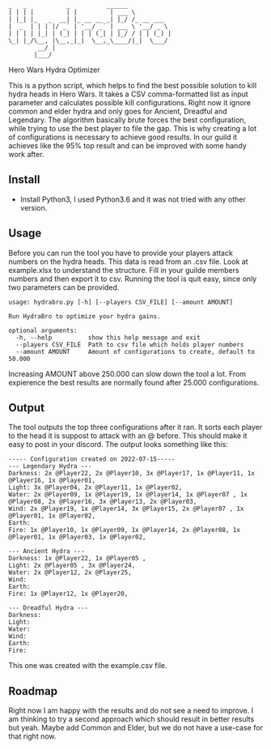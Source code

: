 ```
_   _           _          ______           
| | | |         | |         | ___ \          
| |_| |_   _  __| |_ __ __ _| |_/ /_ __ ___  
|  _  | | | |/ _` | '__/ _` | ___ \ '__/ _ \ 
| | | | |_| | (_| | | | (_| | |_/ / | | (_) |
\_| |_/\__, |\__,_|_|  \__,_\____/|_|  \___/ 
        __/ |                                
       |___/                             
```       
Hero Wars Hydra Optimizer

This is a python script, which helps to find the best possible solution to kill hydra heads in Hero Wars. It takes a CSV comma-formatted list as input parameter and calculates possible kill configurations. Right now it ignore common and elder hydra and only goes for Ancient, Dreadful and Legendary. The algorithm basically brute forces the best configuration, while trying to use the best player to file the gap. This is why creating a lot of configurations is necessary to achieve good results. In our guild it achieves like the 95% top result and can be improved with some handy work after. 

## Install

- Install Python3, I used Python3.6 and it was not tried with any other version.

## Usage

Before you can run the tool you have to provide your players attack numbers on the hydra heads. This data is read from an .csv file. Look at example.xlsx to understand the structure. Fill in your guilde members numbers and then export it to csv. Running the tool is quit easy, since only two parameters can be provided. 

```
usage: hydrabro.py [-h] [--players CSV_FILE] [--amount AMOUNT]

Run HydraBro to optimize your hydra gains.

optional arguments:
  -h, --help          show this help message and exit
  --players CSV_FILE  Path to csv file which holds player numbers
  --amount AMOUNT     Amount of configurations to create, default to 50.000
```
Increasing AMOUNT above 250.000 can slow down the tool a lot. From expierence the best results are normally found after 25.000 configurations.

## Output

The tool outputs the top three configurations after it ran. It sorts each player to the head it is suppost to attack with an @ before. This should make it easy to post in your discord. The output looks something like this:

```
----- Configuration created on 2022-07-15-----
--- Legendary Hydra ---
Darkness: 2x @Player22, 2x @Player10, 3x @Player17, 1x @Player11, 1x @Player16, 1x @Player01, 
Light: 3x @Player04, 2x @Player11, 1x @Player02, 
Water: 2x @Player09, 1x @Player19, 1x @Player14, 1x @Player07 , 1x @Player08, 2x @Player16, 3x @Player13, 2x @Player03, 
Wind: 2x @Player19, 1x @Player14, 3x @Player15, 2x @Player07 , 1x @Player01, 1x @Player02, 
Earth: 
Fire: 1x @Player10, 1x @Player09, 1x @Player14, 2x @Player08, 1x @Player01, 1x @Player03, 1x @Player02, 

--- Ancient Hydra ---
Darkness: 1x @Player22, 1x @Player05 , 
Light: 2x @Player05 , 3x @Player24, 
Water: 2x @Player12, 2x @Player25, 
Wind: 
Earth: 
Fire: 1x @Player12, 1x @Player20, 

--- Dreadful Hydra ---
Darkness: 
Light: 
Water: 
Wind: 
Earth: 
Fire: 
```

This one was created with the example.csv file.

## Roadmap

Right now I am happy with the results and do not see a need to improve. I am thinking to try a second approach which should result in better results but yeah. Maybe add Common and Elder, but we do not have a use-case for that right now.
